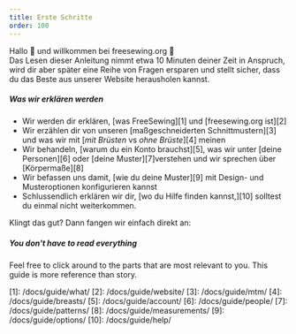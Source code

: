 ```yaml
---
title: Erste Schritte
order: 100
---
```


Hallo 👋 und willkommen bei freesewing.org 🙂  
Das Lesen dieser Anleitung nimmt etwa 10 Minuten deiner Zeit in Anspruch, wird dir aber später eine Reihe von Fragen ersparen und stellt sicher, dass du das Beste aus unserer Website herausholen kannst.

##### Was wir erklären werden

 - Wir werden dir erklären, [was FreeSewing][1] und [freesewing.org ist][2]
 - Wir erzählen dir von unseren [maßgeschneiderten Schnittmustern][3] und was wir mit [*mit Brüsten* vs *ohne Brüste*][4] meinen
 - Wir behandeln, [warum du ein Konto brauchst][5], was wir unter [deine Personen][6] oder [deine Muster][7]verstehen und wir sprechen über [Körpermaße][8]
 - Wir befassen uns damit, [wie du deine Muster][9] mit Design- und Musteroptionen konfigurieren kannst
 - Schlussendlich erklären wir dir, [wo du Hilfe finden kannst,][10] solltest du einmal nicht weiterkommen.

Klingt das gut? Dann fangen wir einfach direkt an:

<ReadMore list />

<Tip>

##### You don't have to read everything

Feel free to click around to the parts that are most relevant to you. 
This guide is more reference than story.

</Tip>
[1]: /docs/guide/what/
[2]: /docs/guide/website/
[3]: /docs/guide/mtm/
[4]: /docs/guide/breasts/
[5]: /docs/guide/account/
[6]: /docs/guide/people/
[7]: /docs/guide/patterns/
[8]: /docs/guide/measurements/
[9]: /docs/guide/options/
[10]: /docs/guide/help/
